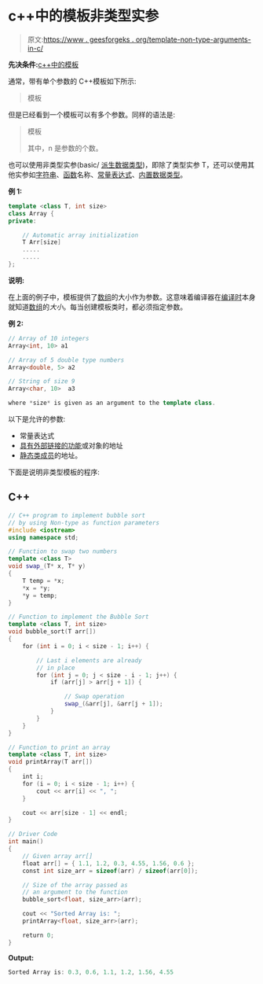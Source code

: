 # c++中的模板非类型实参

> 原文:[https://www . geesforgeks . org/template-non-type-arguments-in-c/](https://www.geeksforgeeks.org/template-non-type-arguments-in-c/)

**先决条件:**[c++中的模板](https://www.geeksforgeeks.org/templates-cpp/)

通常，带有单个参数的 C++模板如下所示:

> 模板<typename template_name=""></typename>

但是已经看到一个模板可以有多个参数。同样的语法是:

> 模板<class t1="" class="" t2="" t3="" tn=""></class>
> 
> 其中，n 是参数的个数。

也可以使用非类型实参(basic/ [派生数据类型](https://www.geeksforgeeks.org/derived-data-types-in-c/))，即除了类型实参 T，还可以使用其他实参如[字符串](https://www.geeksforgeeks.org/string-data-structure/)、[函数](https://www.geeksforgeeks.org/functions-in-c/)名称、[常量表达式](https://www.geeksforgeeks.org/understanding-constexper-specifier-in-c/)、[内置数据类型](https://www.geeksforgeeks.org/c-data-types/)。

**例 1:**

```cpp
template <class T, int size>
class Array {
private:

    // Automatic array initialization
    T Arr[size]
    .....
    .....
};

```

**说明:**

在上面的例子中，模板提供了[数组](https://www.geeksforgeeks.org/introduction-to-arrays/)的大小作为参数。这意味着编译器在[编译时](https://www.geeksforgeeks.org/runtime-and-compile-time-constants-in-c/)本身就知道[数组](https://www.geeksforgeeks.org/array-data-structure/)的*大小*。每当创建模板类时，都必须指定参数。

**例 2:**

```cpp
// Array of 10 integers
Array<int, 10> a1

// Array of 5 double type numbers
Array<double, 5> a2

// String of size 9 
Array<char, 10>  a3 

where *size* is given as an argument to the template class.

```

以下是允许的参数:

*   常量表达式
*   [具有](https://www.geeksforgeeks.org/address-function-c-cpp/)[外部链接的功能](https://www.geeksforgeeks.org/internal-linkage-external-linkage-c/)或对象的地址
*   [静态类成员](https://www.geeksforgeeks.org/static-data-members-c/)的地址。

下面是说明非类型模板的程序:

## C++

```cpp
// C++ program to implement bubble sort
// by using Non-type as function parameters
#include <iostream>
using namespace std;

// Function to swap two numbers
template <class T>
void swap_(T* x, T* y)
{
    T temp = *x;
    *x = *y;
    *y = temp;
}

// Function to implement the Bubble Sort
template <class T, int size>
void bubble_sort(T arr[])
{
    for (int i = 0; i < size - 1; i++) {

        // Last i elements are already
        // in place
        for (int j = 0; j < size - i - 1; j++) {
            if (arr[j] > arr[j + 1]) {

                // Swap operation
                swap_(&arr[j], &arr[j + 1]);
            }
        }
    }
}

// Function to print an array
template <class T, int size>
void printArray(T arr[])
{
    int i;
    for (i = 0; i < size - 1; i++) {
        cout << arr[i] << ", ";
    }

    cout << arr[size - 1] << endl;
}

// Driver Code
int main()
{
    // Given array arr[]
    float arr[] = { 1.1, 1.2, 0.3, 4.55, 1.56, 0.6 };
    const int size_arr = sizeof(arr) / sizeof(arr[0]);

    // Size of the array passed as
    // an argument to the function
    bubble_sort<float, size_arr>(arr);

    cout << "Sorted Array is: ";
    printArray<float, size_arr>(arr);

    return 0;
}
```

**Output:**

```cpp
Sorted Array is: 0.3, 0.6, 1.1, 1.2, 1.56, 4.55

```